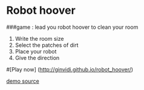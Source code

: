 # Robot hoover
###game : lead you robot hoover to clean your room

1. Write the room size
2. Select the patches of dirt
3. Place your robot 
4. Give the direction

#[Play now] (http://ginvidi.github.io/robot_hoover/)

[demo source](https://github.com/ginvidi/robot_hoover/tree/gh-pages)
